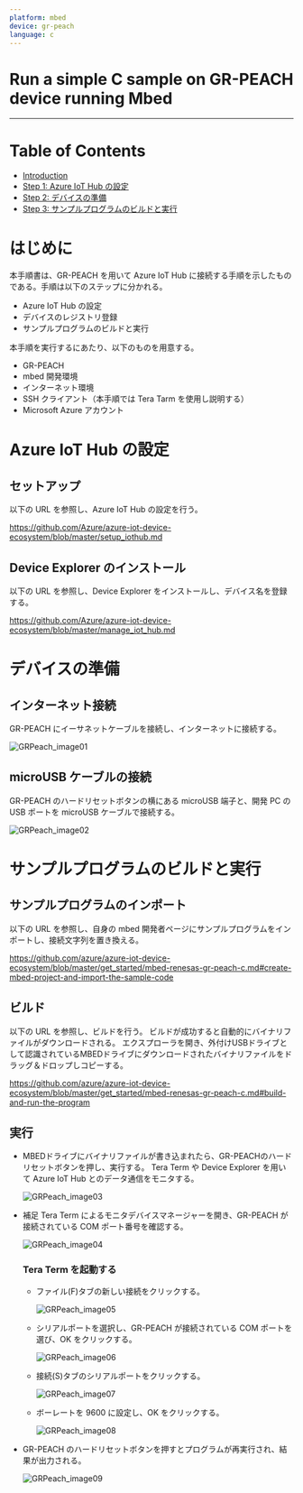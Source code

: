 ```yaml
---
platform: mbed
device: gr-peach
language: c
---
```


Run a simple C sample on GR-PEACH device running Mbed
===
---

# Table of Contents

-   [Introduction](#Introduction)
-   [Step 1: Azure IoT Hub の設定](#Prerequisites)
-   [Step 2: デバイスの準備](#PrepareDevice)
-   [Step 3: サンプルプログラムのビルドと実行](#Build)

<a name="Introduction"></a>
# はじめに 

本手順書は、GR-PEACH を用いて Azure IoT Hub に接続する手順を示したものである。手順は以下のステップに分かれる。 

-   Azure IoT Hub の設定 
-   デバイスのレジストリ登録 
-   サンプルプログラムのビルドと実行 
 
本手順を実行するにあたり、以下のものを用意する。 

-   GR-PEACH 
-   mbed 開発環境 
-   インターネット環境 
-   SSH クライアント（本手順では Tera Tarm を使用し説明する） 
-   Microsoft Azure アカウント 
 

<a name="Prerequisites"></a>
# Azure IoT Hub の設定 

## セットアップ 

以下の URL を参照し、Azure IoT Hub の設定を行う。

<https://github.com/Azure/azure-iot-device-ecosystem/blob/master/setup_iothub.md> 

## Device Explorer のインストール
 
以下の URL を参照し、Device Explorer をインストールし、デバイス名を登録する。 

<https://github.com/Azure/azure-iot-device-ecosystem/blob/master/manage_iot_hub.md> 


<a name="PrepareDevice"></a>
# デバイスの準備 

## インターネット接続 
GR-PEACH にイーサネットケーブルを接続し、インターネットに接続する。 

![GRPeach\_image01](media/mbed-gr-peach-c-image01.png)
 
## microUSB ケーブルの接続 
GR-PEACH のハードリセットボタンの横にある microUSB 端子と、開発 PC の USB ポートを microUSB ケーブルで接続する。 

![GRPeach\_image02](media/mbed-gr-peach-c-image02.png)
 
 
<a name="Build"></a>
# サンプルプログラムのビルドと実行 
 
## サンプルプログラムのインポート 

以下の URL を参照し、自身の mbed 開発者ページにサンプルプログラムをインポートし、接続文字列を置き換える。 
 
<https://github.com/azure/azure-iot-device-ecosystem/blob/master/get_started/mbed-renesas-gr-peach-c.md#create-mbed-project-and-import-the-sample-code>

## ビルド 

以下の URL を参照し、ビルドを行う。 
ビルドが成功すると自動的にバイナリファイルがダウンロードされる。 
エクスプローラを開き、外付けUSBドライブとして認識されているMBEDドライブにダウンロードされたバイナリファイルをドラッグ＆ドロップしコピーする。 
 
<https://github.com/azure/azure-iot-device-ecosystem/blob/master/get_started/mbed-renesas-gr-peach-c.md#build-and-run-the-program> 
 
## 実行 

-   MBEDドライブにバイナリファイルが書き込まれたら、GR-PEACHのハードリセットボタンを押し、実行する。 
Tera Term や Device Explorer を用いて Azure IoT Hub とのデータ通信をモニタする。 

    ![GRPeach\_image03](media/mbed-gr-peach-c-image03.png)
 
-   補足 Tera Term によるモニタデバイスマネージャーを開き、GR-PEACH が接続されている COM ポート番号を確認する。 

    ![GRPeach\_image04](media/mbed-gr-peach-c-image04.png)

    ### Tera Term を起動する

    -   ファイル(F)タブの新しい接続をクリックする。 

        ![GRPeach\_image05](media/mbed-gr-peach-c-image05.png)
  
    -   シリアルポートを選択し、GR-PEACH が接続されている COM ポートを選び、OK をクリックする。 

        ![GRPeach\_image06](media/mbed-gr-peach-c-image06.png)
 
    -   接続(S)タブのシリアルポートをクリックする。 

        ![GRPeach\_image07](media/mbed-gr-peach-c-image07.png)

    -   ボーレートを 9600 に設定し、OK をクリックする。 

        ![GRPeach\_image08](media/mbed-gr-peach-c-image08.png)
 
-   GR-PEACH のハードリセットボタンを押すとプログラムが再実行され、結果が出力される。 

    ![GRPeach\_image09](media/mbed-gr-peach-c-image09.png)
